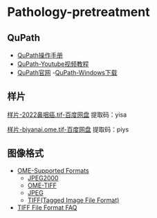 # Pathology-pretreatment
## QuPath
- [QuPath操作手册](https://qupath.readthedocs.io/en/stable/)
- [QuPath-Youtube视频教程](https://www.youtube.com/playlist?list=PL4ta8RxZklWkPB_pwW-ZDVAGPGktAlE5Y)
- [QuPath官网](https://qupath.github.io/)
    -[QuPath-Windows下载](https://github.com/qupath/qupath/releases/download/v0.3.2/QuPath-0.3.2-Windows.msi)

## 样片
[样片-2022鼻咽癌.tif-百度网盘](https://pan.baidu.com/s/108RI5yhlXntWhxh4OAMZgA) 提取码：yisa

[样片-biyanai.ome.tif-百度网盘](https://pan.baidu.com/s/1Q2rG6g3pTiKzYmHnXiZGSg) 提取码：piys

## 图像格式
- [OME-Supported Formats](https://docs.openmicroscopy.org/bio-formats/6.10.0/supported-formats.html) 
  - [JPEG2000](https://docs.openmicroscopy.org/bio-formats/6.10.0/formats/jpeg-2000.html)
  - [OME-TIFF](https://docs.openmicroscopy.org/bio-formats/6.10.0/formats/ome-tiff.html)
  - [JPEG](https://docs.openmicroscopy.org/bio-formats/6.10.0/formats/jpeg.html)
  - [TIFF(Tagged Image File Format)](https://docs.openmicroscopy.org/bio-formats/6.10.0/formats/tiff.html)
- [TIFF File Format FAQ](https://www.awaresystems.be/imaging/tiff/faq.html#q3)
